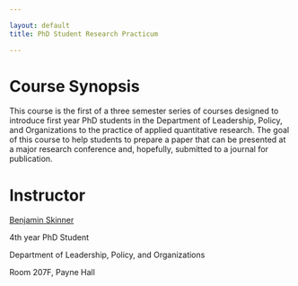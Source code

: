 ```yaml
---

layout: default
title: PhD Student Research Practicum

---
```


# Course Synopsis

This course is the first of a three semester series of courses designed to introduce first year PhD students in the Department of Leadership, Policy, and Organizations to the practice of applied quantitative research. The goal of this course to help students to prepare a paper that can be presented at a major research conference and, hopefully, submitted to a journal for publication.

# Instructor

[Benjamin Skinner](http://btskinner.me)  

4th year PhD Student  

Department of Leadership, Policy, and Organizations  

Room 207F, Payne Hall
